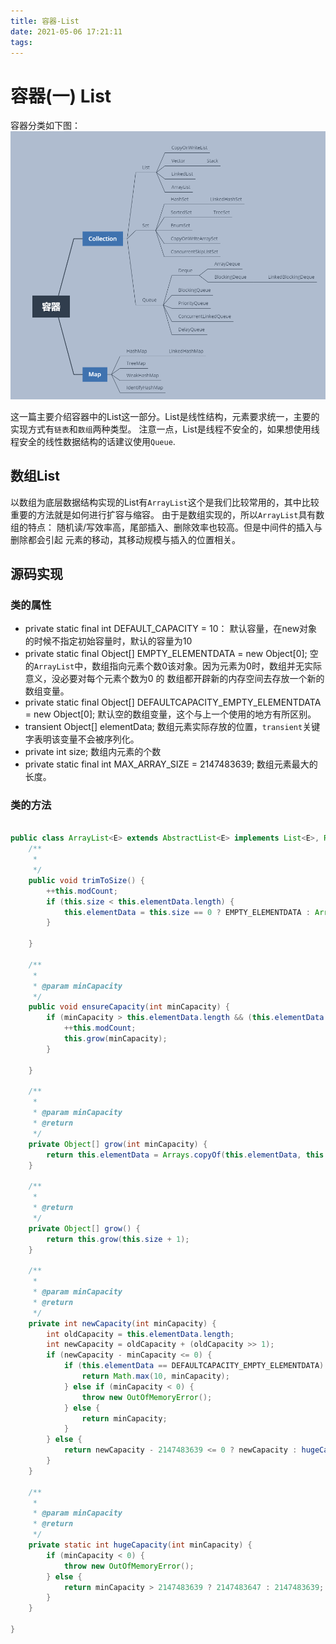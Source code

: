 ```yaml
---
title: 容器-List
date: 2021-05-06 17:21:11
tags:
---
```

# 容器(一) List

容器分类如下图：
![容器](./容器-List/容器.png)

这一篇主要介绍容器中的List这一部分。List是线性结构，元素要求统一，主要的实现方式有`链表`和`数组`两种类型。
注意一点，List是线程不安全的，如果想使用线程安全的线性数据结构的话建议使用`Queue`.
## 数组List
以数组为底层数据结构实现的List有`ArrayList`这个是我们比较常用的，其中比较重要的方法就是如何进行扩容与缩容。
由于是数组实现的，所以`ArrayList`具有数组的特点： 随机读/写效率高，尾部插入、删除效率也较高。但是中间件的插入与删除都会引起
元素的移动，其移动规模与插入的位置相关。
## 源码实现

### 类的属性
-    private static final int DEFAULT_CAPACITY = 10：   默认容量，在new对象的时候不指定初始容量时，默认的容量为10
-    private static final Object[] EMPTY_ELEMENTDATA = new Object[0];  空的`ArrayList`中，数组指向元素个数0该对象。因为元素为0时，数组并无实际意义，没必要对每个元素个数为0 的
     数组都开辟新的内存空间去存放一个新的数组变量。
-    private static final Object[] DEFAULTCAPACITY_EMPTY_ELEMENTDATA = new Object[0];  默认空的数组变量，这个与上一个使用的地方有所区别。
-    transient Object[] elementData;  数组元素实际存放的位置，`transient`关键字表明该变量不会被序列化。
-    private int size;  数组内元素的个数
-    private static final int MAX_ARRAY_SIZE = 2147483639;  数组元素最大的长度。

### 类的方法
```java

public class ArrayList<E> extends AbstractList<E> implements List<E>, RandomAccess, Cloneable, Serializable {
    /**
     * 
     */
    public void trimToSize() {
        ++this.modCount;
        if (this.size < this.elementData.length) {
            this.elementData = this.size == 0 ? EMPTY_ELEMENTDATA : Arrays.copyOf(this.elementData, this.size);
        }

    }

    /**
     * 
     * @param minCapacity
     */
    public void ensureCapacity(int minCapacity) {
        if (minCapacity > this.elementData.length && (this.elementData != DEFAULTCAPACITY_EMPTY_ELEMENTDATA || minCapacity > 10)) {
            ++this.modCount;
            this.grow(minCapacity);
        }

    }

    /**
     * 
     * @param minCapacity
     * @return
     */
    private Object[] grow(int minCapacity) {
        return this.elementData = Arrays.copyOf(this.elementData, this.newCapacity(minCapacity));
    }

    /**
     * 
     * @return
     */
    private Object[] grow() {
        return this.grow(this.size + 1);
    }

    /**
     * 
     * @param minCapacity
     * @return
     */
    private int newCapacity(int minCapacity) {
        int oldCapacity = this.elementData.length;
        int newCapacity = oldCapacity + (oldCapacity >> 1);
        if (newCapacity - minCapacity <= 0) {
            if (this.elementData == DEFAULTCAPACITY_EMPTY_ELEMENTDATA) {
                return Math.max(10, minCapacity);
            } else if (minCapacity < 0) {
                throw new OutOfMemoryError();
            } else {
                return minCapacity;
            }
        } else {
            return newCapacity - 2147483639 <= 0 ? newCapacity : hugeCapacity(minCapacity);
        }
    }

    /**
     * 
     * @param minCapacity
     * @return
     */
    private static int hugeCapacity(int minCapacity) {
        if (minCapacity < 0) {
            throw new OutOfMemoryError();
        } else {
            return minCapacity > 2147483639 ? 2147483647 : 2147483639;
        }
    }
    
}
```